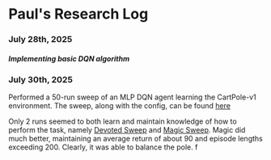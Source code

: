 # Paul's Research Log
### July 28th, 2025
##### Implementing basic DQN algorithm

### July 30th, 2025
Performed a 50-run sweep of an MLP DQN agent learning the CartPole-v1 environment. The sweep, along with the config,
can be found [here](https://wandb.ai/kan_rl/Buffer-test/sweeps/4dtpqxy6)

Only 2 runs seemed to both learn and maintain knowledge of how to perform the task, namely
[Devoted Sweep](https://wandb.ai/kan_rl/Buffer-test/runs/auw3m64a) and [Magic Sweep](https://wandb.ai/kan_rl/Buffer-test/runs/7vu8epy1).
Magic did much better, maintaining an average return of about 90 and episode lengths exceeding 200. Clearly, it was able to balance the pole.
f